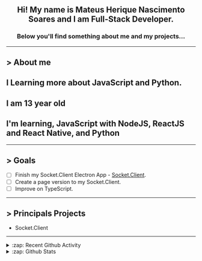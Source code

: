 <div align="center">

## Hi! My name is Mateus Herique Nascimento Soares and I am Full-Stack Developer.

### Below you'll find something about me and my projects...

</div>

---

## **>** About me

## I Learning more about JavaScript and Python.

## I am 13 year old

## I'm learning, JavaScript with NodeJS, ReactJS and React Native, and Python

---

## **>** Goals

- [ ] Finish my Socket.Client Electron App - [Socket.Client](https://github.com/MateusSoares895/socket.client).
- [ ] Create a page version to my Socket.Client.
- [ ] Improve on TypeScript.

---

## **>** Principals Projects

- Socket.Client

---

<details>
  <summary>:zap: Recent Github Activity</summary>

<!--START_SECTION:activity-->
1. ❗️ Opened issue [#1](https://github.com/edison1105/Octotree-Pro/issues/1) in [edison1105/Octotree-Pro](https://github.com/edison1105/Octotree-Pro)
2. 🎉 Merged PR [#36](https://github.com/password-generator/password-generator-web/pull/36) in [password-generator/password-generator-web](https://github.com/password-generator/password-generator-web)
3. 💪 Opened PR [#2](https://github.com/Bios-Marcel/homepage/pull/2) in [Bios-Marcel/homepage](https://github.com/Bios-Marcel/homepage)
4. 💪 Opened PR [#2](https://github.com/Mikael-R/aziris/pull/2) in [Mikael-R/aziris](https://github.com/Mikael-R/aziris)
5. 💪 Opened PR [#4](https://github.com/Mikael-R/readme-template-generator/pull/4) in [Mikael-R/readme-template-generator](https://github.com/Mikael-R/readme-template-generator)
<!--END_SECTION:activity-->
</details>

<details>
  <summary>:zap: Github Stats</summary>

  <br />

  <a href="https://github.com/mateushnsoares">
    <img align="center" src="https://github-readme-stats.vercel.app/api?username=mateushnsoares&show_icons=true&theme=dark&line_height=27" alt="mateushnsoares github stats"/>
  </a>

  <a>
    <img align="center" src="https://github-readme-stats.vercel.app/api/top-langs/?username=mateushnsoares&theme=dark&layout=compact" alt="mateushnsoares most used languages" />
  </a>
</details>
